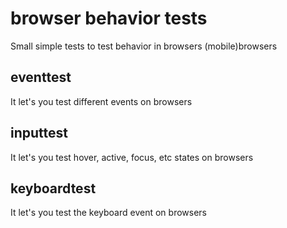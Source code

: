 # browser behavior tests
Small simple tests to test behavior in browsers (mobile)browsers

## eventtest
It let's you test different events on browsers

## inputtest
It let's you test hover, active, focus, etc states on browsers

## keyboardtest
It let's you test the keyboard event on browsers
